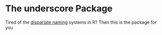# The underscore Package

Tired of the [dispariate naming](journal.r-project.org/archive/2012-2/RJournal_2012-2_Baaaath.pdf) systems in R?
Then this is the package for you

